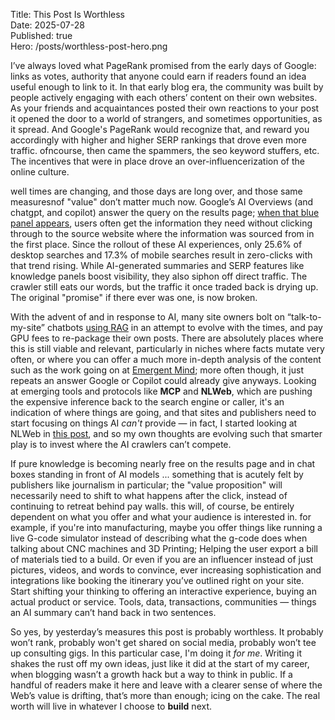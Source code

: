 Title: This Post Is Worthless  
Date: 2025-07-28  
Published: true  
Hero: /posts/worthless-post-hero.png  

I’ve always loved what PageRank promised from the early days of Google: links as votes, authority that anyone could earn if readers found an idea useful enough to link to it. In that early blog era, the community was built by people actively engaging with each others’ content on their own websites. As your friends and acquaintances posted their own reactions to your post it opened the door to a world of strangers, and sometimes opportunities, as it spread. And Google's PageRank would recognize that, and reward you accordingly with higher and higher SERP rankings that drove even more traffic. ofncourse, then came the spammers, the seo keyword stuffers, etc. The incentives that were in place drove an over-influencerization of the online culture.

well times are changing, and those days are long over, and those same measuresnof "value" don’t matter much now. Google’s AI Overviews (and chatgpt, and copilot) answer the query on the results page; [when that blue panel appears](https://www.semrush.com/blog/zero-click-searches/), users often get the information they need without clicking through to the source website where the information was sourced from in the first place. Since the rollout of these AI experiences, only 25.6% of desktop searches and 17.3% of mobile searches result in zero-clicks with that trend rising. While AI-generated summaries and SERP features like knowledge panels boost visibility, they also siphon off direct traffic. The crawler still eats our words, but the traffic it once traded back is drying up. The original "promise" if there ever was one, is now broken.

With the advent of and in response to AI, many site owners bolt on “talk-to-my-site” chatbots [using RAG](https://learn.microsoft.com/en-us/azure/search/retrieval-augmented-generation-overview) in an attempt to evolve with the times, and pay GPU fees to re-package their own posts. There are absolutely places where this is still viable and relevant, particularly in niches where facts mutate very often, or where you can offer a much more in-depth analysis of the content such as the work going on at [Emergent Mind](https://www.emergentmind.com/); more often though, it just repeats an answer Google or Copilot could already give anyways. Looking at emerging tools and protocols like **MCP** and **NLWeb**, which are pushing the expensive inference back to the search engine or caller, it's an indication of where things are going, and that sites and publishers need to start focusing on things AI _can't_ provide — in fact, I started looking at NLWeb in [this post](/2025/7/nlweb/), and so my own thoughts are evolving such that smarter play is to invest where the AI crawlers can’t compete.

If pure knowledge is becoming nearly free on the results page and in chat boxes standing in front of AI models ... something that is acutely felt by publishers like journalism in particular; the "value proposition" will necessarily need to shift to what happens after the click, instead of continuing to retreat behind pay walls. this will, of course, be entirely dependent on what you offer and what your audience is interested in. for example, if you're into manufacturing, maybe you offer things like running a live G-code simulator instead of describing what the g-code does when talking about CNC machines and 3D Printing; Helping the user export a bill of materials tied to a build. Or even if you are an influencer instead of just pictures, videos, and words to convince, ever increasing sophistication and integrations like booking the itinerary you’ve outlined right on your site. Start shifting your thinking to offering an interactive experience, buying an actual product or service. Tools, data, transactions, communities — things an AI summary can’t hand back in two sentences.

So yes, by yesterday’s measures this post is probably worthless. It probably won’t rank, probably won't get shared on social media, probably won’t tee up consulting gigs. In this particular case, I'm doing it _for me_. Writing it shakes the rust off my own ideas, just like it did at the start of my career, when blogging wasn’t a growth hack but a way to think in public. If a handful of readers make it here and leave with a clearer sense of where the Web’s value is drifting, that’s more than enough; icing on the cake. The real worth will live in whatever I choose to **build** next.
